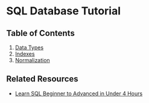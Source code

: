 # SQL Database Tutorial

## Table of Contents

1. [Data Types](./notes/01_datatypes.md)
2. [Indexes](./notes/02_indexes.md)
3. [Normalization](./notes/03_normalization.md)

## Related Resources

- [Learn SQL Beginner to Advanced in Under 4 Hours](https://youtu.be/OT1RErkfLNQ?si=yQWFLMcdgM9cHiIq)
